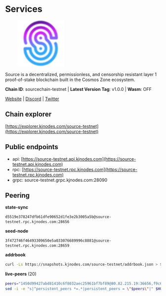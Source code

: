 # Services

<figure><img src="https://raw.githubusercontent.com/kj89/cosmos-images/main/logos/source.png" width="150" alt=""><figcaption></figcaption></figure>

Source is a decentralized, permissionless, and censorship resistant layer 1 proof-of-stake blockchain built in the Cosmos Zone ecosystem.

**Chain ID**: sourcechain-testnet | **Latest Version Tag**: v1.0.0 | **Wasm**: OFF

[Website](https://www.sourceprotocol.io/) | [Discord](https://discord.io/SourceProtocol) | [Twitter](https://www.twitter.com/sourceprotocol_)




## Chain explorer
[https://explorer.kjnodes.com/source-testnet](https://explorer.kjnodes.com/source-testnet)

## Public endpoints

* api: [https://source-testnet.api.kjnodes.com](https://source-testnet.api.kjnodes.com)
* rpc: [https://source-testnet.rpc.kjnodes.com](https://source-testnet.rpc.kjnodes.com)
* grpc: source-testnet.grpc.kjnodes.com:28090

## Peering

**state-sync**

```text
d5519e378247dfb61dfe90652d1fe3e2b3005a5b@source-testnet.rpc.kjnodes.com:28656
```

**seed-node**

```text
3f472746f46493309650e5a033076689996c8881@source-testnet.rpc.kjnodes.com:28659
```

**addrbook**
```bash
curl -Ls https://snapshots.kjnodes.com/source-testnet/addrbook.json > $HOME/.source/config/addrbook.json
```

**live-peers** (20)
```bash
peers="1450d99427abd81410c6f8032aec25961bf7bf89@80.82.215.19:36656,f9c66449320c103f6c33b10f5926b20732a3bd10@194.60.201.69:26656,4675f239ef3bd4cef7fa2770232b2eeea0008260@212.118.38.133:26656,2b2f270bd3bd1d518d87ca057597348cd8582698@109.123.252.3:26656,f2936d8f0ae99b9fa99d179f746faacc9c41a5c3@65.108.158.181:26656,63d1b126558468634137b5705ab90151b16932f8@65.108.151.6:26656,148afdfb995b3aa727727a49c23324a804410a90@95.216.7.169:46656,c749b47c438842d9874b515de130dfb11431360f@147.182.211.27:26656,3842f067439c4221e9f9535cdf59d22984d58fed@66.94.123.47:26656,492d7c007dd37f05d2b469865685eb9e4460a379@35.87.85.162:26656,d5519e378247dfb61dfe90652d1fe3e2b3005a5b@65.109.68.190:28656,4466740c40895b6aad60a434f0ad3e3c5d5fe53c@213.239.216.252:22656,503ec9be5c5542700b7f93d65dfc68371d38e6e9@16.163.74.176:26656,fabc85731f628d8dd1cb20c865c36832ea624772@65.108.88.28:26656,b24ae5d099d5564a227aa7b1a8278293b8db0cfa@185.255.131.27:26656,86216a2e88322ca534fedaa91898272cc11d3cc9@173.249.23.196:28656,b99c46a83e72280ccdb81994fd60b9b1cc74b1ab@84.21.171.142:26656,b4b37e3947ec2407a868929ef2788da3231bf6aa@161.35.154.141:26656,5755422056c55063f76e4dd0c4245904640ec34b@135.181.149.90:26656,8b75c926d4060560dbbead7d8b0300b7b411ff9b@5.252.193.133:26656"
sed -i -e "s|^persistent_peers *=.*|persistent_peers = \"$peers\"|" $HOME/.source/config/config.toml
```
